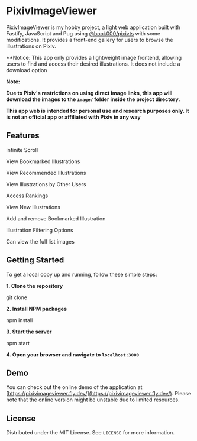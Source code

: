 
# PixivImageViewer

PixivImageViewer is  my hobby project, a light web application built with Fastify, JavaScript and Pug using [@book000/pixivts](https://www.npmjs.com/package/@book000/pixivts) with some modifications. It provides a front-end gallery for users to browse the illustrations on Pixiv.

**Notice: This app only provides a lightweight image frontend, allowing users to find and access their desired illustrations. It does not include a download option

**Note:**
 
**Due to Pixiv's restrictions on using direct image links, this app will download the images to the `image/` folder inside the project directory.**

**This app web is intended for personal use and research purposes only. It is not an official app or affiliated with Pixiv in any way**
## Features
infinite Scroll

View Bookmarked Illustrations

View Recommended Illustrations

View Illustrations by Other Users

Access Rankings

View New Illustrations

Add and remove Bookmarked Illustration

illustration Filtering Options

Can view the full list images 


## Getting Started

To get a local copy up and running, follow these simple steps:

**1. Clone the repository**

git clone <repository-link>

**2. Install NPM packages**

npm install

**3. Start the server**

npm start

**4. Open your browser and navigate to `localhost:3000`**

 ## Demo

You can check out the online demo of the application at [https://pixivimageviewer.fly.dev/](https://pixivimageviewer.fly.dev/). Please note that the online version might be unstable due to limited resources.


## License

Distributed under the MIT License. See `LICENSE` for more information.



